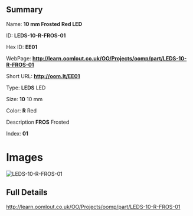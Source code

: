 

## Summary
 
Name: __10 mm Frosted Red LED__

ID: __LEDS-10-R-FROS-01__

Hex ID: __EE01__

WebPage: __http://learn.oomlout.co.uk/OO/Projects/oomp/part/LEDS-10-R-FROS-01__

Short URL: __http://oom.lt/EE01__


Type: __LEDS__ LED 

Size: __10__ 10 mm 

Color: __R__ Red 

Description __FROS__ Frosted 

Index: __01__


# Images
![LEDS-10-R-FROS-01](http://oomlout.com/oomp-gen/parts/LEDS-10-R-FROS-01/LEDS-10-R-FROS-01_420.jpg)



## Full Details

 http://learn.oomlout.co.uk/OO/Projects/oomp/part/LEDS-10-R-FROS-01














